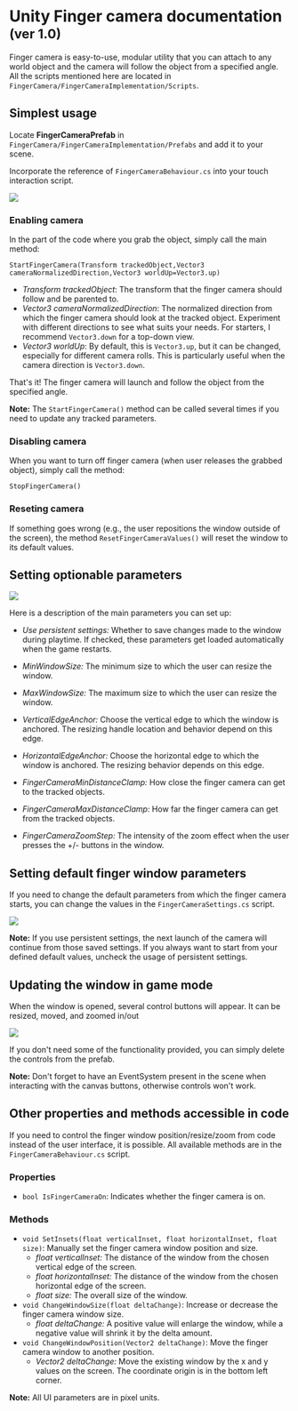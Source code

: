 # Unity Finger camera documentation <sub>(ver 1.0)</sub>

Finger camera is easy-to-use, modular utility that you can attach to any world object and the camera will follow the object from a specified angle. All the scripts mentioned here are located in `FingerCamera/FingerCameraImplementation/Scripts`.


## Simplest usage

Locate **FingerCameraPrefab** in `FingerCamera/FingerCameraImplementation/Prefabs` and add it to your scene.

Incorporate the reference of `FingerCameraBehaviour.cs` into your touch interaction script.

<img src="https://github.com/SitronX/UnityFingerCamera/assets/68167377/182ae5e6-d69e-4418-a9dc-43956c1d3847"/>

### Enabling camera

In the part of the code where you grab the object, simply call the main method:

`StartFingerCamera(Transform trackedObject,Vector3 cameraNormalizedDirection,Vector3 worldUp=Vector3.up)`
- *Transform trackedObject*: The transform that the finger camera should follow and be parented to.
- *Vector3 cameraNormalizedDirection*: The normalized direction from which the finger camera should look at the tracked object. Experiment with different directions to see what suits your needs. For starters, I recommend `Vector3.down` for a top-down view.
- *Vector3 worldUp*: By default, this is `Vector3.up`, but it can be changed, especially for different camera rolls. This is particularly useful when the camera direction is `Vector3.down`.

That's it! The finger camera will launch and follow the object from the specified angle.

**Note:** The `StartFingerCamera()` method can be called several times if you need to update any tracked parameters.

### Disabling camera
When you want to turn off finger camera (when user releases the grabbed object), simply call the method:

`StopFingerCamera()`

### Reseting camera

If something goes wrong (e.g., the user repositions the window outside of the screen), the method `ResetFingerCameraValues()` will reset the window to its default values.

## Setting optionable parameters

<img src="https://github.com/SitronX/UnityFingerCamera/assets/68167377/f55380b3-e6b0-4102-b479-71618cc05aed"/>

Here is a description of the main parameters you can set up:

- *Use persistent settings:* Whether to save changes made to the window during playtime. If checked, these parameters get loaded automatically when the game restarts.

- *MinWindowSize:* The minimum size to which the user can resize the window.

- *MaxWindowSize:* The maximum size to which the user can resize the window.

- *VerticalEdgeAnchor:* Choose the vertical edge to which the window is anchored. The resizing handle location and behavior depend on this edge.

- *HorizontalEdgeAnchor:* Choose the horizontal edge to which the window is anchored. The resizing behavior depends on this edge.

- *FingerCameraMinDistanceClamp:* How close the finger camera can get to the tracked objects.

- *FingerCameraMaxDistanceClamp:* How far the finger camera can get from the tracked objects.

- *FingerCameraZoomStep:* The intensity of the zoom effect when the user presses the +/- buttons in the window.

## Setting default finger window parameters

If you need to change the default parameters from which the finger camera starts, you can change the values in the `FingerCameraSettings.cs` script. 

<img src="https://github.com/SitronX/UnityFingerCamera/assets/68167377/0557bc06-e55b-4f93-9b64-efc899732aeb"/>

**Note:** If you use persistent settings, the next launch of the camera will continue from those saved settings. If you always want to start from your defined default values, uncheck the usage of persistent settings.

## Updating the window in game mode

When the window is opened, several control buttons will appear. It can be resized, moved, and zoomed in/out

<img src="https://github.com/SitronX/UnityFingerCamera/assets/68167377/01c2bfb9-e21c-47ee-9eb8-4ca8639424fb"/>

If you don't need some of the functionality provided, you can simply delete the controls from the prefab.

**Note:** Don't forget to have an EventSystem present in the scene when interacting with the canvas buttons, otherwise controls won't work.

## Other properties and methods accessible in code

If you need to control the finger window position/resize/zoom from code instead of the user interface, it is possible. All available methods are in the `FingerCameraBehaviour.cs` script.

### Properties
- `bool IsFingerCameraOn`: Indicates whether the finger camera is on.

### Methods
- `void SetInsets(float verticalInset, float horizontalInset, float size)`: Manually set the finger camera window position and size.
    - *float verticalInset:* The distance of the window from the chosen vertical edge of the screen.
    - *float horizontalInset:* The distance of the window from the chosen horizontal edge of the screen.
    - *float size:* The overall size of the window.
- `void ChangeWindowSize(float deltaChange)`: Increase or decrease the finger camera window size.
    - *float deltaChange:* A positive value will enlarge the window, while a negative value will shrink it by the delta amount.
- `void ChangeWindowPosition(Vector2 deltaChange)`: Move the finger camera window to another position.
    - *Vector2 deltaChange:* Move the existing window by the x and y values on the screen. The coordinate origin is in the bottom left corner.

**Note:** All UI parameters are in pixel units.